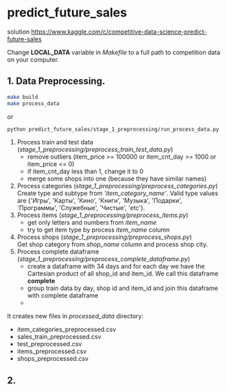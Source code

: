 # predict_future_sales
solution https://www.kaggle.com/c/competitive-data-science-predict-future-sales

Change **LOCAL_DATA** variable in *Makefile* to a full path to competition data on your computer.
## 1. Data Preprocessing.
```bash
make build
make process_data
```
or
```bash
python predict_future_sales/stage_1_preprocessing/run_process_data.py
```

1. Process train and test data (*stage_1_preprocessing/preprocess_train_test_data.py*)
    * remove outliers (item_price >= 100000 or item_cnt_day >= 1000 or item_price <= 0)
    * if item_cnt_day less than 1, change it to 0
    * merge some shops into one (because they have similar names)
2. Process categories (*stage_1_preprocessing/preprocess_categories.py*)  
Create type and subtype from *'item_category_name'*. Valid type values are {'Игры', 'Карты', 'Кино', 'Книги', 'Музыка', 'Подарки', 'Программы', 'Служебные', 'Чистые', 'etc'}.  
3. Process items (*stage_1_preprocessing/preprocess_items.py*)
    * get only letters and numbers from *item_name*
    * try to get item type by process *item_name* column
4. Process shops (*stage_1_preprocessing/preprocess_shops.py*)  
Get shop category from *shop_name* column and process shop city.
5. Process complete dataframe (*stage_1_preprocessing/preprocess_complete_dataframe.py*)  
    * create a dataframe with 34 days and for each day we have the Cartesian product of all shop_id and item_id. We call this dataframe **complete**
    * group train data by day, shop id and item_id and join this dataframe with complete dataframe
    * 

It creates new files in *processed_data* directory:
* item_categories_preprocessed.csv
* sales_train_preprocessed.csv
* test_preprocessed.csv
* items_preprocessed.csv
* shops_preprocessed.csv  

## 2. 
